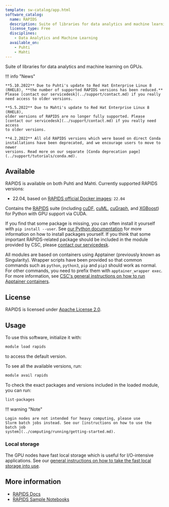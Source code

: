 ```yaml
---
template: sw-catalog/app.html
software_catalog:
  name: RAPIDS
  description: Suite of libraries for data analytics and machine learning on GPUs
  license_type: Free
  disciplines:
    - Data Analytics and Machine Learning
  available_on:
    - Puhti
    - Mahti
---
```


Suite of libraries for data analytics and machine learning on GPUs.

!!! info "News"

    **5.10.2022** Due to Puhti's update to Red Hat Enterprise Linux 8
    (RHEL8), **the number of supported RAPIDS versions has been reduced.**
    Please [contact our servicedesk](../support/contact.md) if you really
    need access to older versions.

    **5.5.2022** Due to Mahti's update to Red Hat Enterprise Linux 8 (RHEL8),
    older versions of RAPIDS are no longer fully supported. Please
    [contact our servicedesk](../support/contact.md) if you really need access
    to older versions.

    **4.2.2022** All old RAPIDS versions which were based on direct Conda
    installations have been deprecated, and we encourage users to move to newer
    versions. Read more on our separate [Conda deprecation page](../support/tutorials/conda.md).


## Available

RAPIDS is available on both Puhti and Mahti. Currently supported
RAPIDS versions:

- 22.04, based on [RAPIDS official Docker images](https://hub.docker.com/r/rapidsai/rapidsai/): `22.04`

Contains the [RAPIDS](https://rapids.ai/) suite (including
[cuDF](https://github.com/rapidsai/cudf),
[cuML](https://github.com/rapidsai/cuml),
[cuGraph](https://github.com/rapidsai/cugraph), and
[XGBoost](https://rapids.ai/xgboost.html)) for Python with GPU support via CUDA.

If you find that some package is missing, you can often install it yourself with
`pip install --user`. See
[our Python documentation](../support/tutorials/python-usage-guide.md) for
more information on how to install packages yourself. If you think that some
important RAPIDS-related package should be included in the module provided by
CSC, please [contact our servicedesk](../support/contact.md).

All modules are based on containers using Apptainer (previously known
as Singularity). Wrapper scripts have been provided so that common
commands such as `python`, `python3`, `pip` and `pip3` should work as
normal. For other commands, you need to prefix them with
`apptainer_wrapper exec`. For more information, see
[CSC's general instructions on how to run Apptainer containers](../computing/containers/run-existing.md).

## License

RAPIDS is licensed under [Apache License 2.0](https://www.apache.org/licenses/LICENSE-2.0).

## Usage

To use this software, initialize it with:

```bash
module load rapids
```

to access the default version.

To see all the available versions, run:

```bash
module avail rapids
```

To check the exact packages and versions included in the loaded module, you can run:

```bash
list-packages
```

!!! warning "Note" 

    Login nodes are not intended for heavy computing, please use
    Slurm batch jobs instead. See our [instructions on how to use the batch job
    system](../computing/running/getting-started.md).

### Local storage

The GPU nodes have fast local storage which is useful for I/O-intensive
applications. See our [general instructions on how to take the fast local
storage into
use](../computing/running/creating-job-scripts-puhti.md#local-storage).

## More information

- [RAPIDS Docs](https://docs.rapids.ai/)
- [RAPIDS Sample Notebooks](https://github.com/rapidsai/notebooks)
